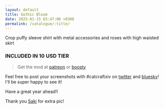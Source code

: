 ```yaml
---
layout: default
title: Gothic Bloom
date: 2025-01-15 03:47:00 +0300
permalink: /catalogue/:title/
---
```


Crop puffy sleeve shirt with metal accessories and roses with high waisted skirt

### INCLUDED IN 10 USD TIER

> Get the mod at [patreon](https://www.patreon.com/posts/120021107) or [boosty](https://boosty.to/miaumori/posts/7577ed19-1c42-46bd-9d03-24f0b14e451f)

Feel free to post your screenshots with #catcraftxiv on [twitter](https://x.com/hashtag/catcraftxiv?src=hashtag_click) and [bluesky](https://bsky.app/hashtag/catcraftxiv)! I'll be super happy to see it!

Have a great year ahead!!

Thank you [Saki](https://x.com/PhotosmithSaki) for extra pic!

